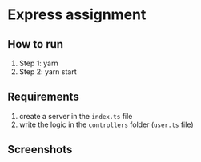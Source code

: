 # Express assignment

## How to run

1. Step 1: yarn
2. Step 2: yarn start

## Requirements

1. create a server in the `index.ts` file
2. write the logic in the `controllers` folder (`user.ts` file)

## Screenshots
